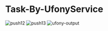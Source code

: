 # Task-By-UfonyService
![push12](https://user-images.githubusercontent.com/81187698/125416314-50903c7e-4f8d-4273-8347-c867f74e6e03.PNG)
![push13](https://user-images.githubusercontent.com/81187698/125416317-8d854e3a-40f2-4e4b-b79b-b5059bad46f1.PNG)
![ufony-output](https://user-images.githubusercontent.com/81187698/126138402-0469212a-f9b2-4dfb-bfa0-2412ed48216c.PNG)

